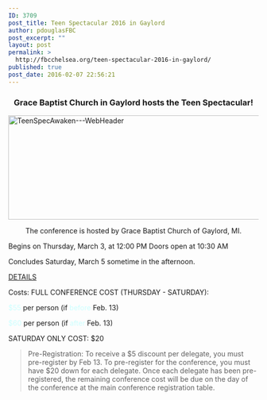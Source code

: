 ```yaml
---
ID: 3709
post_title: Teen Spectacular 2016 in Gaylord
author: pdouglasFBC
post_excerpt: ""
layout: post
permalink: >
  http://fbcchelsea.org/teen-spectacular-2016-in-gaylord/
published: true
post_date: 2016-02-07 22:56:21
---
```

<h3 style="text-align: center;">Grace Baptist Church in Gaylord hosts the Teen Spectacular!</h3>
<a href="www.teenspec.com/details.html" rel="attachment wp-att-3757"><img src="http://fbcchelsea.org/wp-content/uploads/2016/02/TeenSpecAwaken-WebHeader.jpg" alt="TeenSpecAwaken---WebHeader" width="920" height="210" class="aligncenter size-full wp-image-3757" /></a>
<p style="text-align: center;">The conference is hosted by Grace Baptist Church of Gaylord, MI.</p>
<p>Begins on Thursday, March 3, at 12:00 PM Doors open at 10:30 AM</p>
<p>Concludes Saturday, March 5 sometime in the afternoon.</p>
<p><a href="http://Pre-Registration: To receive a $5 discount per delegate, you must pre-register by Feb 13. To pre-register for the conference, you must have $20 down for each delegate. Once each delegate has been pre-registered, the remaining conference cost will be due on the day of the conference at the main conference registration table." target="_blank">DETAILS</a></p>
<p>Costs: FULL CONFERENCE COST (THURSDAY - SATURDAY):</p>
<p><span style="color: #ccffff;">$55</span> per person (if <span style="color: #ccffff;">before</span> Feb. 13)</p>
<p><span style="color: #ccffff;">$60</span> per person (if <span style="color: #ccffff;">after</span> Feb. 13)</p>
<p>SATURDAY ONLY COST: $20</p>
<blockquote>
<p>Pre-Registration: To receive a $5 discount per delegate, you must pre-register by Feb 13. To pre-register for the conference, you must have $20 down for each delegate. Once each delegate has been pre-registered, the remaining conference cost will be due on the day of the conference at the main conference registration table.</p>
</blockquote>